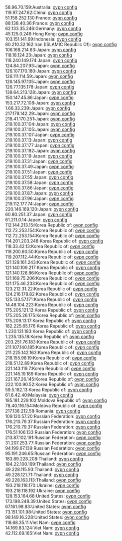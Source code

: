 58.96.70.159:Australia: [ovpn config](vpn/58_96_70_159.ovpn)  
119.97.247.62:China: [ovpn config](vpn/119_97_247_62.ovpn)  
51.158.252.130:France: [ovpn config](vpn/51_158_252_130.ovpn)  
88.138.40.36:France: [ovpn config](vpn/88_138_40_36.ovpn)  
62.133.35.246:Germany: [ovpn config](vpn/62_133_35_246.ovpn)  
45.125.0.246:Hong Kong: [ovpn config](vpn/45_125_0_246.ovpn)  
103.151.141.69:Indonesia: [ovpn config](vpn/103_151_141_69.ovpn)  
80.210.32.162:Iran (ISLAMIC Republic Of): [ovpn config](vpn/80_210_32_162.ovpn)  
106.168.214.63:Japan: [ovpn config](vpn/106_168_214_63.ovpn)  
118.18.124.23:Japan: [ovpn config](vpn/118_18_124_23.ovpn)  
118.240.149.174:Japan: [ovpn config](vpn/118_240_149_174.ovpn)  
124.84.207.93:Japan: [ovpn config](vpn/124_84_207_93.ovpn)  
126.107.170.180:Japan: [ovpn config](vpn/126_107_170_180.ovpn)  
126.111.114.59:Japan: [ovpn config](vpn/126_111_114_59.ovpn)  
126.145.97.105:Japan: [ovpn config](vpn/126_145_97_105.ovpn)  
126.77.135.178:Japan: [ovpn config](vpn/126_77_135_178.ovpn)  
138.64.213.128:Japan: [ovpn config](vpn/138_64_213_128.ovpn)  
150.147.45.86:Japan: [ovpn config](vpn/150_147_45_86.ovpn)  
153.217.72.108:Japan: [ovpn config](vpn/153_217_72_108.ovpn)  
1.66.33.239:Japan: [ovpn config](vpn/1_66_33_239.ovpn)  
217.178.142.29:Japan: [ovpn config](vpn/217_178_142_29.ovpn)  
218.41.170.251:Japan: [ovpn config](vpn/218_41_170_251.ovpn)  
219.100.37.104:Japan: [ovpn config](vpn/219_100_37_104.ovpn)  
219.100.37.105:Japan: [ovpn config](vpn/219_100_37_105.ovpn)  
219.100.37.107:Japan: [ovpn config](vpn/219_100_37_107.ovpn)  
219.100.37.13:Japan: [ovpn config](vpn/219_100_37_13.ovpn)  
219.100.37.177:Japan: [ovpn config](vpn/219_100_37_177.ovpn)  
219.100.37.182:Japan: [ovpn config](vpn/219_100_37_182.ovpn)  
219.100.37.19:Japan: [ovpn config](vpn/219_100_37_19.ovpn)  
219.100.37.31:Japan: [ovpn config](vpn/219_100_37_31.ovpn)  
219.100.37.49:Japan: [ovpn config](vpn/219_100_37_49.ovpn)  
219.100.37.51:Japan: [ovpn config](vpn/219_100_37_51.ovpn)  
219.100.37.55:Japan: [ovpn config](vpn/219_100_37_55.ovpn)  
219.100.37.58:Japan: [ovpn config](vpn/219_100_37_58.ovpn)  
219.100.37.86:Japan: [ovpn config](vpn/219_100_37_86.ovpn)  
219.100.37.87:Japan: [ovpn config](vpn/219_100_37_87.ovpn)  
219.100.37.96:Japan: [ovpn config](vpn/219_100_37_96.ovpn)  
219.112.177.74:Japan: [ovpn config](vpn/219_112_177_74.ovpn)  
220.146.169.120:Japan: [ovpn config](vpn/220_146_169_120.ovpn)  
60.80.251.37:Japan: [ovpn config](vpn/60_80_251_37.ovpn)  
61.211.0.14:Japan: [ovpn config](vpn/61_211_0_14.ovpn)  
112.144.213.15:Korea Republic of: [ovpn config](vpn/112_144_213_15.ovpn)  
112.72.253.154:Korea Republic of: [ovpn config](vpn/112_72_253_154.ovpn)  
112.72.253.154:Korea Republic of: [ovpn config](vpn/112_72_253_154.ovpn)  
114.201.203.248:Korea Republic of: [ovpn config](vpn/114_201_203_248.ovpn)  
118.33.42.13:Korea Republic of: [ovpn config](vpn/118_33_42_13.ovpn)  
119.200.60.50:Korea Republic of: [ovpn config](vpn/119_200_60_50.ovpn)  
119.207.112.44:Korea Republic of: [ovpn config](vpn/119_207_112_44.ovpn)  
121.129.161.243:Korea Republic of: [ovpn config](vpn/121_129_161_243.ovpn)  
121.140.109.217:Korea Republic of: [ovpn config](vpn/121_140_109_217.ovpn)  
121.140.126.86:Korea Republic of: [ovpn config](vpn/121_140_126_86.ovpn)  
121.169.75.206:Korea Republic of: [ovpn config](vpn/121_169_75_206.ovpn)  
121.175.46.233:Korea Republic of: [ovpn config](vpn/121_175_46_233.ovpn)  
123.212.31.22:Korea Republic of: [ovpn config](vpn/123_212_31_22.ovpn)  
124.216.178.82:Korea Republic of: [ovpn config](vpn/124_216_178_82.ovpn)  
125.133.57.171:Korea Republic of: [ovpn config](vpn/125_133_57_171.ovpn)  
14.48.104.223:Korea Republic of: [ovpn config](vpn/14_48_104_223.ovpn)  
175.205.121.12:Korea Republic of: [ovpn config](vpn/175_205_121_12.ovpn)  
175.205.26.175:Korea Republic of: [ovpn config](vpn/175_205_26_175.ovpn)  
175.209.13.17:Korea Republic of: [ovpn config](vpn/175_209_13_17.ovpn)  
182.225.65.176:Korea Republic of: [ovpn config](vpn/182_225_65_176.ovpn)  
1.230.131.183:Korea Republic of: [ovpn config](vpn/1_230_131_183.ovpn)  
1.235.135.18:Korea Republic of: [ovpn config](vpn/1_235_135_18.ovpn)  
203.251.76.183:Korea Republic of: [ovpn config](vpn/203_251_76_183.ovpn)  
211.107.140.185:Korea Republic of: [ovpn config](vpn/211_107_140_185.ovpn)  
211.225.142.163:Korea Republic of: [ovpn config](vpn/211_225_142_163.ovpn)  
218.155.98.19:Korea Republic of: [ovpn config](vpn/218_155_98_19.ovpn)  
218.51.12.89:Korea Republic of: [ovpn config](vpn/218_51_12_89.ovpn)  
221.143.119.7:Korea Republic of: [ovpn config](vpn/221_143_119_7.ovpn)  
221.145.19.189:Korea Republic of: [ovpn config](vpn/221_145_19_189.ovpn)  
221.167.26.145:Korea Republic of: [ovpn config](vpn/221_167_26_145.ovpn)  
222.100.90.52:Korea Republic of: [ovpn config](vpn/222_100_90_52.ovpn)  
59.5.162.13:Korea Republic of: [ovpn config](vpn/59_5_162_13.ovpn)  
61.6.42.40:Malaysia: [ovpn config](vpn/61_6_42_40.ovpn)  
185.181.229.102:Moldova Republic of: [ovpn config](vpn/185_181_229_102.ovpn)  
78.40.116.154:Moldova Republic of: [ovpn config](vpn/78_40_116_154.ovpn)  
217.138.212.58:Romania: [ovpn config](vpn/217_138_212_58.ovpn)  
109.120.57.20:Russian Federation: [ovpn config](vpn/109_120_57_20.ovpn)  
176.210.79.37:Russian Federation: [ovpn config](vpn/176_210_79_37.ovpn)  
176.210.79.37:Russian Federation: [ovpn config](vpn/176_210_79_37.ovpn)  
176.51.106.133:Russian Federation: [ovpn config](vpn/176_51_106_133.ovpn)  
213.87.102.191:Russian Federation: [ovpn config](vpn/213_87_102_191.ovpn)  
31.207.253.77:Russian Federation: [ovpn config](vpn/31_207_253_77.ovpn)  
94.199.67.139:Russian Federation: [ovpn config](vpn/94_199_67_139.ovpn)  
95.191.246.65:Russian Federation: [ovpn config](vpn/95_191_246_65.ovpn)  
183.89.228.208:Thailand: [ovpn config](vpn/183_89_228_208.ovpn)  
184.22.100.169:Thailand: [ovpn config](vpn/184_22_100_169.ovpn)  
49.228.115.93:Thailand: [ovpn config](vpn/49_228_115_93.ovpn)  
49.228.121.71:Thailand: [ovpn config](vpn/49_228_121_71.ovpn)  
49.228.163.113:Thailand: [ovpn config](vpn/49_228_163_113.ovpn)  
193.218.118.170:Ukraine: [ovpn config](vpn/193_218_118_170.ovpn)  
193.218.118.192:Ukraine: [ovpn config](vpn/193_218_118_192.ovpn)  
128.153.164.68:United States: [ovpn config](vpn/128_153_164_68.ovpn)  
173.198.248.39:United States: [ovpn config](vpn/173_198_248_39.ovpn)  
67.161.98.83:United States: [ovpn config](vpn/67_161_98_83.ovpn)  
73.151.101.98:United States: [ovpn config](vpn/73_151_101_98.ovpn)  
98.149.16.228:United States: [ovpn config](vpn/98_149_16_228.ovpn)  
118.68.35.11:Viet Nam: [ovpn config](vpn/118_68_35_11.ovpn)  
14.169.83.124:Viet Nam: [ovpn config](vpn/14_169_83_124.ovpn)  
42.112.69.165:Viet Nam: [ovpn config](vpn/42_112_69_165.ovpn)  
